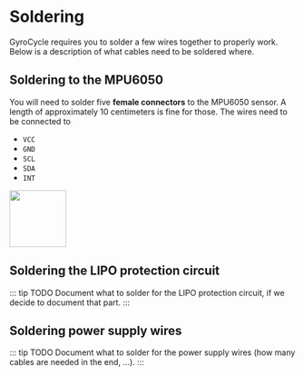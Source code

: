 # Soldering

GyroCycle requires you to solder a few wires together to properly work. Below is a description of what cables need to be soldered where.

## Soldering to the MPU6050

You will need to solder five **female connectors** to the MPU6050 sensor. A length of approximately 10 centimeters is fine for those. The wires need to be connected to

- `VCC`
- `GND`
- `SCL`
- `SDA`
- `INT`

<img src="/assets/images/mpu-6050.png" width="100" />

## Soldering the LIPO protection circuit

::: tip TODO
Document what to solder for the LIPO protection circuit, if we decide to document that part.
:::

## Soldering power supply wires

::: tip TODO
Document what to solder for the power supply wires (how many cables are needed in the end, ...).
:::